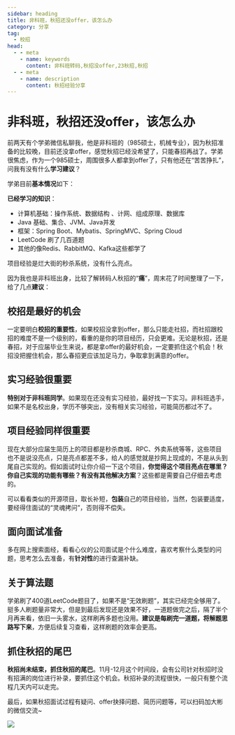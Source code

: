 ```yaml
---
sidebar: heading
title: 非科班，秋招还没offer，该怎么办
category: 分享
tag:
  - 校招
head:
  - - meta
    - name: keywords
      content: 非科班转码,秋招没offer,23秋招,秋招
  - - meta
    - name: description
      content: 秋招经验分享
---
```


# 非科班，秋招还没offer，该怎么办

前两天有个学弟微信私聊我，他是非科班的（985硕士，机械专业），因为秋招准备的比较晚，目前还没拿offer，感觉秋招已经没希望了，只能春招再战了。学弟很焦虑，作为一个985硕士，周围很多人都拿到offer了，只有他还在“苦苦挣扎”，问我有没有什么**学习建议**？

学弟目前**基本情况**如下：

**已经学习的知识**：

- 计算机基础：操作系统、数据结构 、计网、组成原理、数据库
- Java 基础、集合、JVM、Java并发
- 框架：Spring Boot、Mybatis、SpringMVC、Spring Cloud
- LeetCode 刷了几百道题
- 其他的像Redis、RabbitMQ、Kafka这些都学了

项目经验是烂大街的秒杀系统，没有什么亮点。

因为我也是非科班出身，比较了解转码人秋招的“**痛**”，周末花了时间整理了一下，给了几点**建议**：

## 校招是最好的机会

一定要明白**校招的重要性**，如果校招没拿到offer，那么只能走社招，而社招跟校招的难度不是一个级别的，看重的是你的项目经历，只会更难。无论是秋招，还是春招，对于应届毕业生来说，都是拿offer的最好机会，一定要抓住这个机会！秋招没把握住机会，那么春招更应该加足马力，争取拿到满意的offer。

## 实习经验很重要

**特别对于非科班同学**。如果现在还没有实习经验，最好找一下实习。非科班选手，如果不是名校出身，学历不够突出，没有相关实习经验，可能简历都过不了。

## 项目经验同样很重要

现在大部分应届生简历上的项目都是秒杀商城、RPC、外卖系统等等，这些项目也不是说没亮点，只是亮点都差不多，给人的感觉就是抄网上现成的，不是从头到尾自己实现的。假如面试时让你介绍一下这个项目，**你觉得这个项目亮点在哪里？你自己实现的功能有哪些？有没有其他解决方案**？这些都是需要自己仔细去考虑的。

可以看看类似的开源项目，取长补短，**包装**自己的项目经验，当然，包装要适度，要经得住面试的“灵魂拷问”，否则得不偿失。

## 面向面试准备

多在网上搜索面经，看看心仪的公司面试是个什么难度，喜欢考察什么类型的问题，思考怎么去准备，有**针对性**的进行查漏补缺。

## 关于算法题

学弟刷了400道LeetCode题目了，如果不是“无效刷题”，其实已经完全够用了。挺多人刷题量非常大，但是到最后发现还是效果不好，一道题做完之后，隔了半个月再来看，依旧一头雾水，这样刷再多题也没用。**建议是每刷完一道题，将解题思路写下来**，方便后续复习查看，这样刷题的效率会更高。

## 抓住秋招的尾巴

**秋招尚未结束，抓住秋招的尾巴**。11月-12月这个时间段，会有公司针对秋招时没有招满的岗位进行补录，要抓住这个机会。秋招补录的流程很快，一般只有整个流程几天内可以走完。





最后，如果秋招面试过程有疑问、offer抉择问题、简历问题等，可以扫码加大彬的微信交流~

![](http://img.topjavaer.cn/img/个人微信索隆.jpg)

